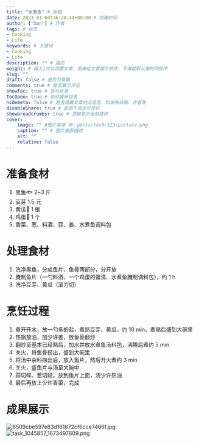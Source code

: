 ```yaml
---
title: "水煮鱼" # 标题
date: 2023-01-04T16:20:44+08:00 # 创建时间
author: ["Xan"] # 作者
tags: # 标签
- Cooking
- Life
keywords: # 关键词
- Cooking
- Life
description: "" # 描述
weight: # 输入1可以顶置文章，用来给文章展示排序，不填就默认按时间排序
slug: ""
draft: false # 是否为草稿
comments: true # 是否展示评论
showToc: true # 显示目录
TocOpen: true # 自动展开目录
hidemeta: false # 是否隐藏文章的元信息，如发布日期、作者等
disableShare: true # 底部不显示分享栏
showbreadcrumbs: true # 顶部显示当前路径
cover:
    image: "" #图片路径 例：posts/tech/123/picture.png
    caption: "" # 图片底部描述
    alt: ""
    relative: false
---
```


# 准备食材
1. 黑鱼🐟 2~3 斤
2. 豆芽 1.5 元
3. 黄瓜🥒 1 根
4. 鸡蛋🥚 1 个
5. 香菜、葱、料酒、蒜、姜、水煮鱼调料包
# 处理食材
1. 洗净黑鱼，分成鱼片、鱼骨两部分，分开放
2. 腌制鱼片（一勺料酒、一个鸡蛋的蛋清、水煮鱼腌制调料包），约 1 h
3. 洗净豆芽、黄瓜（滚刀切）
# 烹饪过程
1. 煮开开水，放一勺多的盐，煮熟豆芽、黄瓜，约 10 min，煮熟后盛到大碗里
2. 热锅放油，加少许姜，放鱼骨翻炒
3. 翻炒至基本已经熟后，加水并放水煮鱼汤料包，沸腾后煮约 5 min
4. 关火，将鱼骨捞出，盛到大碗里
5. 将汤中杂料捞出后，放入鱼片，然后开火煮约 3 min
6. 关火，盛鱼片与汤至大碗中
7. 蒜切碎、葱切段，放到鱼片上面，浇少许热油
8. 最后再放上少许香菜，完成
# 成果展示
![8509cbe597e83d161872cf6cce7466f.jpg](https://bu.dusays.com/2023/01/04/63b53ea29b455.jpg)
![task_1045857_1673497609.png](https://bu.dusays.com/2023/01/12/63bf8c596c307.png)
